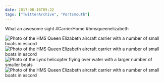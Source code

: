 ```yaml
---
date: 2017-08-16T09:22
tags: ["TwitterArchive", "Portsmouth"]
---
```

What an awesome sight #CarrierHome #hmsqueenelizabeth

![Photo of the HMS Queen Elizabeth aircraft carrier with a number of small boats in escord](https://cdn.geekyaubergine.com/twitter_archive/897735348226326528-DHVliMTW0AEghgm.jpg)
![Photo of the HMS Queen Elizabeth aircraft carrier with a number of small boats in escord](https://cdn.geekyaubergine.com/twitter_archive/897735348226326528-DHVliMTXsAEIc9E.jpg)
![Photo of the Lynx helicopter flying over water with a larger number of smaller boats](https://cdn.geekyaubergine.com/twitter_archive/897735348226326528-DHVliMVXoAANSbd.jpg)
![Photo of the HMS Queen Elizabeth aircraft carrier with a number of small boats in escord](https://cdn.geekyaubergine.com/twitter_archive/897735348226326528-DHVliMXXoAA5HAC.jpg)

